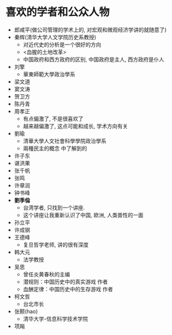 # 喜欢的学者和公众人物

* 郎咸平(做公司管理的学术上的, 对宏观和微观经济学讲的就随意了)
* 秦辉(清华大学人文学院历史系教授)
    * 对近代史的分析是一个很好的方向
    * <血腥的土地改革>
    * 中国政府和西方政府的区别, 中国政府是主人, 西方政府是仆人
* 刘擎
    * 華東師範大學政治學系
* 梁文道
* 窦文涛
* 贺卫方
* 陈丹青
* 周孝正
    * 有点偏激了, 不是很喜欢了
    * 越来越偏激了, 这点可能和成长, 学术方向有关
* 劉瑜
    * 清華大學人文社會科學學院政治學系
    * 兩種民主的概念 中了解到的
* 许子东
* 谌洪果
* 张千帆
* 张鸣
* 许章润
* 钟书峰
* **劉季倫**
    * 台湾学者, 只找到一个讲座.
    * 这个讲座让我重新认识了中国, 欧洲, 人类兽性的一面
* 孙立平
* 许成钢
* 王德峰
    * 复旦哲学老师, 讲的很有深度
* 韩大元
    * 法学教授
* 吴思
    * 曾任炎黄春秋的主编
    * 潜规则：中国历史中的真实游戏 作者
    * 血酬定律：中国历史中的生存游戏  作者
* 柯文哲
    * 台北市长
* 张颢\(hao\)
    * 清华大学\-信息科学技术学院
* 项飚
